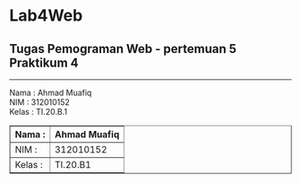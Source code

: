 # Lab4Web
## Tugas Pemograman Web - pertemuan 5 Praktikum 4

<hr>

Nama  : Ahmad Muafiq<br>
NIM   : 312010152<br>
Kelas : TI.20.B.1<br>

<table border="1" cellpadding="6" cellspacing="2">
            <thead>
            <tr>
            <th>Nama : </th>
            <th>Ahmad Muafiq</th>
            </tr>
            </thead>
            <tbody>
            <tr>
            <td>NIM : </td>
            <td >312010152</td>
            </tr>
            <tr>
            <td>Kelas : </td>
            <td>TI.20.B1</td>
            </tbody>
            </table>